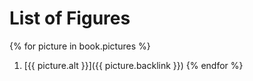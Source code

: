 <!-- {
  "backlink": "index.html#fig1.1.1",
  "level":"1.1",
  "list_caption":"Figure: PTME paradigm applied to DRIVER+",
  "alt":"PTME paradigm applied to DRIVER+",
  "nro":1,
  "url":"img/pmte_paradigm.png",
  "index":1,
  "caption_template":"Figure _BOOK_IMAGE_NUMBER_. _CAPTION_.",
  "label":"PTME paradigm applied to DRIVER+",
  "attributes":{},
  "skip":false,
  "key":"1.1.1"
}
  {{ picture | dump }}
-->

# List of Figures

{% for picture in book.pictures %}
  1. [{{ picture.alt }}]({{ picture.backlink }})
{% endfor %}